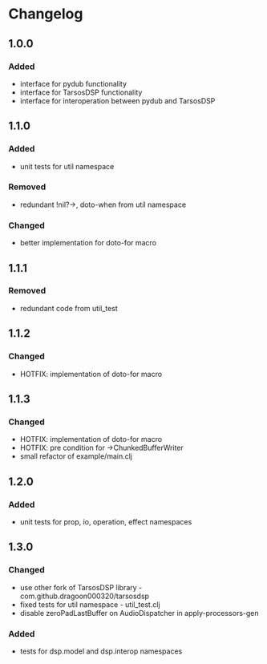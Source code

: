 # Changelog

## 1.0.0
### Added
- interface for pydub functionality
- interface for TarsosDSP functionality
- interface for interoperation between pydub and TarsosDSP

## 1.1.0
### Added
- unit tests for util namespace
### Removed
- redundant !nil?->, doto-when from util namespace
### Changed
- better implementation for doto-for macro

## 1.1.1
### Removed
- redundant code from util_test

## 1.1.2
### Changed
- HOTFIX: implementation of doto-for macro

## 1.1.3
### Changed
- HOTFIX: implementation of doto-for macro
- HOTFIX: pre condition for ->ChunkedBufferWriter
- small refactor of example/main.clj

## 1.2.0
### Added
- unit tests for prop, io, operation, effect namespaces

## 1.3.0
### Changed
- use other fork of TarsosDSP library - com.github.dragoon000320/tarsosdsp
- fixed tests for util namespace - util_test.clj
- disable zeroPadLastBuffer on AudioDispatcher in apply-processors-gen
### Added
- tests for dsp.model and dsp.interop namespaces
